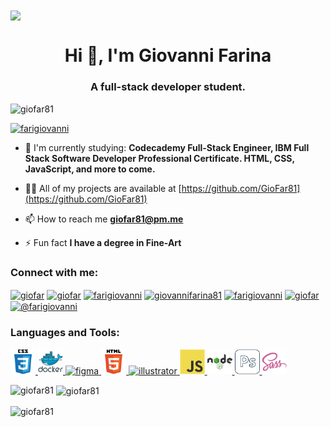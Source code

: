 <img align="center" src="https://i.imgur.com/KKLN4Xs.jpg" />
<h1 align="center">Hi 👋, I'm Giovanni Farina
<h3 align="center">A full-stack developer student.</h3>

<p align="left"> <img src="https://komarev.com/ghpvc/?username=giofar81&label=Profile%20views&color=0e75b6&style=flat" alt="giofar81" /> </p>

<p align="left"> <a href="https://twitter.com/farigiovanni" target="blank"><img src="https://img.shields.io/twitter/follow/farigiovanni?logo=twitter&style=for-the-badge" alt="farigiovanni" /></a> </p>

- 🌱 I'm currently studying: **Codecademy Full-Stack Engineer, IBM Full Stack Software Developer Professional Certificate. HTML, CSS, JavaScript, and more to come.**

- 👨‍💻 All of my projects are available at [https://github.com/GioFar81](https://github.com/GioFar81)

- 📫 How to reach me **giofar81@pm.me**

- ⚡ Fun fact **I have a degree in Fine-Art**

<h3 align="left">Connect with me:</h3>
<p align="left">
<a href="https://codepen.io/giofar" target="blank"><img align="center" src="https://raw.githubusercontent.com/rahuldkjain/github-profile-readme-generator/master/src/images/icons/Social/codepen.svg" alt="giofar" height="30" width="40" /></a>
<a href="https://dev.to/giofar" target="blank"><img align="center" src="https://raw.githubusercontent.com/rahuldkjain/github-profile-readme-generator/master/src/images/icons/Social/devto.svg" alt="giofar" height="30" width="40" /></a>
<a href="https://twitter.com/farigiovanni" target="blank"><img align="center" src="https://raw.githubusercontent.com/rahuldkjain/github-profile-readme-generator/master/src/images/icons/Social/twitter.svg" alt="farigiovanni" height="30" width="40" /></a>
<a href="https://linkedin.com/in/giovannifarina81" target="blank"><img align="center" src="https://raw.githubusercontent.com/rahuldkjain/github-profile-readme-generator/master/src/images/icons/Social/linked-in-alt.svg" alt="giovannifarina81" height="30" width="40" /></a>
<a href="https://instagram.com/farigiovanni" target="blank"><img align="center" src="https://raw.githubusercontent.com/rahuldkjain/github-profile-readme-generator/master/src/images/icons/Social/instagram.svg" alt="farigiovanni" height="30" width="40" /></a>
<a href="https://dribbble.com/giofar" target="blank"><img align="center" src="https://raw.githubusercontent.com/rahuldkjain/github-profile-readme-generator/master/src/images/icons/Social/dribbble.svg" alt="giofar" height="30" width="40" /></a>
<a href="https://medium.com/@farigiovanni" target="blank"><img align="center" src="https://raw.githubusercontent.com/rahuldkjain/github-profile-readme-generator/master/src/images/icons/Social/medium.svg" alt="@farigiovanni" height="30" width="40" /></a>
</p>

<h3 align="left">Languages and Tools:</h3>
<p align="left"> <a href="https://www.w3schools.com/css/" target="_blank" rel="noreferrer"> <img src="https://raw.githubusercontent.com/devicons/devicon/master/icons/css3/css3-original-wordmark.svg" alt="css3" width="40" height="40"/> </a> <a href="https://www.docker.com/" target="_blank" rel="noreferrer"> <img src="https://raw.githubusercontent.com/devicons/devicon/master/icons/docker/docker-original-wordmark.svg" alt="docker" width="40" height="40"/> </a> <a href="https://www.figma.com/" target="_blank" rel="noreferrer"> <img src="https://www.vectorlogo.zone/logos/figma/figma-icon.svg" alt="figma" width="40" height="40"/> </a> <a href="https://www.w3.org/html/" target="_blank" rel="noreferrer"> <img src="https://raw.githubusercontent.com/devicons/devicon/master/icons/html5/html5-original-wordmark.svg" alt="html5" width="40" height="40"/> </a> <a href="https://www.adobe.com/in/products/illustrator.html" target="_blank" rel="noreferrer"> <img src="https://www.vectorlogo.zone/logos/adobe_illustrator/adobe_illustrator-icon.svg" alt="illustrator" width="40" height="40"/> </a> <a href="https://developer.mozilla.org/en-US/docs/Web/JavaScript" target="_blank" rel="noreferrer"> <img src="https://raw.githubusercontent.com/devicons/devicon/master/icons/javascript/javascript-original.svg" alt="javascript" width="40" height="40"/> </a> <a href="https://nodejs.org" target="_blank" rel="noreferrer"> <img src="https://raw.githubusercontent.com/devicons/devicon/master/icons/nodejs/nodejs-original-wordmark.svg" alt="nodejs" width="40" height="40"/> </a> <a href="https://www.photoshop.com/en" target="_blank" rel="noreferrer"> <img src="https://raw.githubusercontent.com/devicons/devicon/master/icons/photoshop/photoshop-line.svg" alt="photoshop" width="40" height="40"/> </a> <a href="https://sass-lang.com" target="_blank" rel="noreferrer"> <img src="https://raw.githubusercontent.com/devicons/devicon/master/icons/sass/sass-original.svg" alt="sass" width="40" height="40"/> </a> </p>

<p><img align="left" src="https://github-readme-stats.vercel.app/api/top-langs?username=giofar81&show_icons=true&locale=en&layout=compact" alt="giofar81" /></p>

<p>&nbsp;<img align="center" src="https://github-readme-stats.vercel.app/api?username=giofar81&show_icons=true&locale=en" alt="giofar81" /></p>

<p><img align="center" src="https://github-readme-streak-stats.herokuapp.com/?user=giofar81&" alt="giofar81" /></p>

